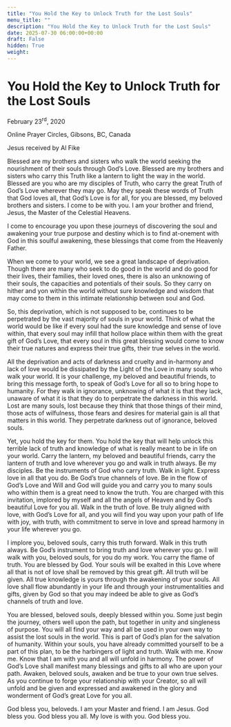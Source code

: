 ```yaml
---
title: "You Hold the Key to Unlock Truth for the Lost Souls"
menu_title: ""
description: "You Hold the Key to Unlock Truth for the Lost Souls"
date: 2025-07-30 06:00:00+00:00
draft: False
hidden: True
weight:
---
```

# You Hold the Key to Unlock Truth for the Lost Souls

February 23<sup>rd</sup>, 2020

Online Prayer Circles, Gibsons, BC, Canada

Jesus received by Al Fike

Blessed are my brothers and sisters who walk the world seeking the nourishment of their souls through God’s Love. Blessed are my brothers and sisters who carry this Truth like a lantern to light the way in the world. Blessed are you who are my disciples of Truth, who carry the great Truth of God’s Love wherever they may go. May they speak these words of Truth that God loves all, that God’s Love is for all, for you are blessed, my beloved brothers and sisters. I come to be with you. I am your brother and friend, Jesus, the Master of the Celestial Heavens.

I come to encourage you upon these journeys of discovering the soul and awakening your true purpose and destiny which is to find at-onement with God in this soulful awakening, these blessings that come from the Heavenly Father.

When we come to your world, we see a great landscape of deprivation. Though there are many who seek to do good in the world and do good for their lives, their families, their loved ones, there is also an unknowing of their souls, the capacities and potentials of their souls. So they carry on hither and yon within the world without sure knowledge and wisdom that may come to them in this intimate relationship between soul and God.

So, this deprivation, which is not supposed to be, continues to be perpetrated by the vast majority of souls in your world. Think of what the world would be like if every soul had the sure knowledge and sense of love within, that every soul may infill that hollow place within them with the great gift of God’s Love, that every soul in this great blessing would come to know their true natures and express their true gifts, their true selves in the world.

All the deprivation and acts of darkness and cruelty and in-harmony and lack of love would be dissipated by the Light of the Love in many souls who walk your world. It is your challenge, my beloved and beautiful friends, to bring this message forth, to speak of God’s Love for all so to bring hope to humanity. For they walk in ignorance, unknowing of what it is that they lack, unaware of what it is that they do to perpetrate the darkness in this world. Lost are many souls, lost because they think that those things of their mind, those acts of wilfulness, those fears and desires for material gain is all that matters in this world. They perpetrate darkness out of ignorance, beloved souls.

Yet, you hold the key for them. You hold the key that will help unlock this terrible lack of truth and knowledge of what is really meant to be in life on your world. Carry the lantern, my beloved and beautiful friends, carry the lantern of truth and love wherever you go and walk in truth always. Be my disciples. Be the instruments of God who carry truth. Walk in light. Express love in all that you do. Be God’s true channels of love. Be in the flow of God’s Love and Will and God will guide you and carry you to many souls who within them is a great need to know the truth. You are charged with this invitation, implored by myself and all the angels of Heaven and by God’s beautiful Love for you all. Walk in the truth of love. Be truly aligned with love, with God’s Love for all, and you will find you way upon your path of life with joy, with truth, with commitment to serve in love and spread harmony in your life wherever you go.

I implore you, beloved souls, carry this truth forward. Walk in this truth always. Be God’s instrument to bring truth and love wherever you go. I will walk with you, beloved souls, for you do my work. You carry the flame of truth. You are blessed by God. Your souls will be exalted in this Love where all that is not of love shall be removed by this great gift. All truth will be given. All true knowledge is yours through the awakening of your souls. All love shall flow abundantly in your life and through your instrumentalities and gifts, given by God so that you may indeed be able to give as God’s channels of truth and love.

You are blessed, beloved souls, deeply blessed within you. Some just begin the journey, others well upon the path, but together in unity and singleness of purpose. You will all find your way and all be used in your own way to assist the lost souls in the world. This is part of God’s plan for the salvation of humanity. Within your souls, you have already committed yourself to be a part of this plan, to be the harbingers of light and truth. Walk with me. Know me. Know that I am with you and all will unfold in harmony. The power of God’s Love shall manifest many blessings and gifts to all who are upon your path. Awaken, beloved souls, awaken and be true to your own true selves. As you continue to forge your relationship with your Creator, so all will unfold and be given and expressed and awakened in the glory and wonderment of God’s great Love for you all.

God bless you, beloveds. I am your Master and friend. I am Jesus. God bless you. God bless you all. My love is with you. God bless you.
